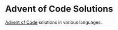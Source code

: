 # Advent of Code Solutions

[Advent of Code](https://adventofcode.com) solutions in various languages.
